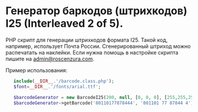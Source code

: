 # Генератор баркодов (штрихкодов) I25 (Interleaved 2 of 5).

PHP скрипт для генерации штрихкодов формата I25. Такой код, например, использует Почта России. Сгенерированный штриход можно распечатать на наклейки. 
Если нужна помощь в настройке скрипта пишите на admin@roscenzura.com.

Пример использования: 

```php
   include(__DIR__.'/barcode.class.php');
   $font=__DIR__.'/fonts/arial.ttf';

   $barcodeGenerator = new BarcodeI25(200, null, [0, 0, 0], [255,255,255], $font ); // Параметры: высота, коэффициент ширины, цвет кода (rgb), цвет фона (rgb), шрифт
   $barcodeGenerator->getBarcode('80110177878444', '801101 77 87844 4'); // Параметры: значение для штрихкода, подпись (под штрихкодом)
```

